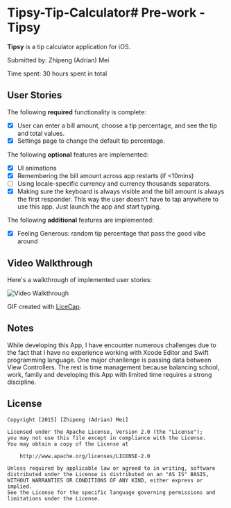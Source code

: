 # Tipsy-Tip-Calculator# Pre-work - Tipsy

**Tipsy** is a tip calculator application for iOS.

Submitted by: Zhipeng (Adrian) Mei

Time spent: 30 hours spent in total

## User Stories

The following **required** functionality is complete:

* [x] User can enter a bill amount, choose a tip percentage, and see the tip and total values.
* [x] Settings page to change the default tip percentage.

The following **optional** features are implemented:
* [x] UI animations
* [x] Remembering the bill amount across app restarts (if <10mins)
* [ ] Using locale-specific currency and currency thousands separators.
* [x] Making sure the keyboard is always visible and the bill amount is always the first responder. This way the user doesn't have to tap anywhere to use this app. Just launch the app and start typing.

The following **additional** features are implemented:

- [x] Feeling Generous: random tip percentage that pass the good vibe around

## Video Walkthrough 

Here's a walkthrough of implemented user stories:

<img src='http://i.imgur.com/v56FE2S.gif' title='Video Walkthrough' width='' alt='Video Walkthrough' />

GIF created with [LiceCap](http://www.cockos.com/licecap/).

## Notes

While developing this App, I have encounter numerous challenges due to the fact that I have no experience working with Xcode Editor and Swift programming language. One major chanllenge is passing data between View Controllers. The rest is time management because balancing school, work, family and developing this App with limited time requires a strong discipline.

## License

    Copyright [2015] [Zhipeng (Adrian) Mei]

    Licensed under the Apache License, Version 2.0 (the "License");
    you may not use this file except in compliance with the License.
    You may obtain a copy of the License at

        http://www.apache.org/licenses/LICENSE-2.0

    Unless required by applicable law or agreed to in writing, software
    distributed under the License is distributed on an "AS IS" BASIS,
    WITHOUT WARRANTIES OR CONDITIONS OF ANY KIND, either express or implied.
    See the License for the specific language governing permissions and
    limitations under the License.
